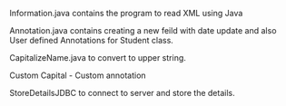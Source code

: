 Information.java contains the program to read XML using Java

Annotation.java contains creating a new feild with date update and also User defined Annotations for Student class.

CapitalizeName.java to convert to upper string.

Custom Capital - Custom annotation

StoreDetailsJDBC to connect to server and store the details.